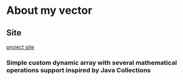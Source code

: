 # About my vector

## Site
[project site](https://winnie-the-pooh2019.github.io/vector/)

### Simple custom dynamic array with several mathematical operations support inspired by Java Collections
